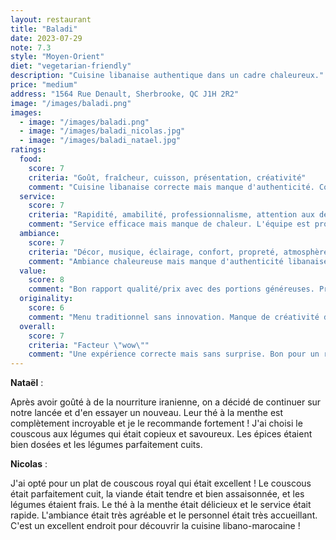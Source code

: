 ```yaml
---
layout: restaurant
title: "Baladi"
date: 2023-07-29
note: 7.3
style: "Moyen-Orient"
diet: "vegetarian-friendly"
description: "Cuisine libanaise authentique dans un cadre chaleureux."
price: "medium"
address: "1564 Rue Denault, Sherbrooke, QC J1H 2R2"
image: "/images/baladi.png"
images:
  - image: "/images/baladi.png"
  - image: "/images/baladi_nicolas.jpg"
  - image: "/images/baladi_natael.jpg"
ratings:
  food:
    score: 7
    criteria: "Goût, fraîcheur, cuisson, présentation, créativité"
    comment: "Cuisine libanaise correcte mais manque d'authenticité. Couscous bien préparé mais saveurs parfois trop douces."
  service:
    score: 7
    criteria: "Rapidité, amabilité, professionnalisme, attention aux détails"
    comment: "Service efficace mais manque de chaleur. L'équipe est professionnelle mais peu communicative."
  ambiance:
    score: 7
    criteria: "Décor, musique, éclairage, confort, propreté, atmosphère générale"
    comment: "Ambiance chaleureuse mais manque d'authenticité libanaise. Décor simple et fonctionnel."
  value:
    score: 8
    comment: "Bon rapport qualité/prix avec des portions généreuses. Prix raisonnables."
  originality:
    score: 6
    comment: "Menu traditionnel sans innovation. Manque de créativité dans les recettes."
  overall:
    score: 7
    criteria: "Facteur \"wow\""
    comment: "Une expérience correcte mais sans surprise. Bon pour un repas simple et copieux."
---
```


**Nataël** :

Après avoir goûté à de la nourriture iranienne, on a décidé de continuer sur notre lancée et d'en essayer un nouveau. Leur thé à la menthe est complètement incroyable et je le recommande fortement ! J'ai choisi le couscous aux légumes qui était copieux et savoureux. Les épices étaient bien dosées et les légumes parfaitement cuits.

**Nicolas** :

J'ai opté pour un plat de couscous royal qui était excellent ! Le couscous était parfaitement cuit, la viande était tendre et bien assaisonnée, et les légumes étaient frais. Le thé à la menthe était délicieux et le service était rapide. L'ambiance était très agréable et le personnel était très accueillant. C'est un excellent endroit pour découvrir la cuisine libano-marocaine !
